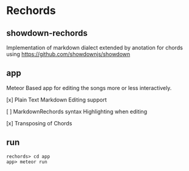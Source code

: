 # Rechords
## showdown-rechords
Implementation of markdown dialect extended by anotation for chords using https://github.com/showdownjs/showdown
 
## app
Meteor Based app for editing the songs more or less interactively. 

  [x] Plain Text Markdown Editing support

  [ ] MarkdownRechords syntax Highlighting when editing

  [x] Transposing of Chords


## run 
    rechords> cd app
    app> meteor run